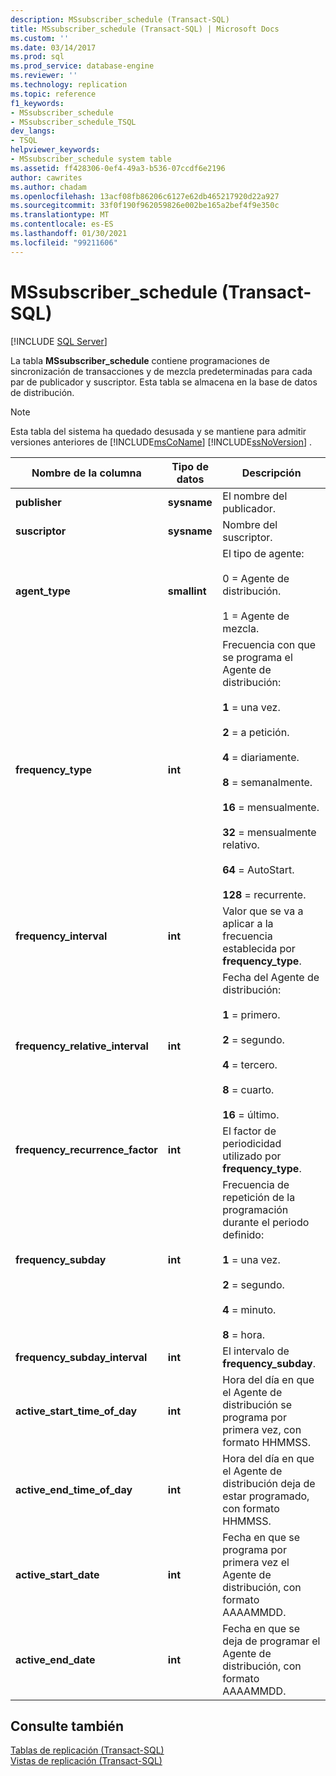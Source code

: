 ```yaml
---
description: MSsubscriber_schedule (Transact-SQL)
title: MSsubscriber_schedule (Transact-SQL) | Microsoft Docs
ms.custom: ''
ms.date: 03/14/2017
ms.prod: sql
ms.prod_service: database-engine
ms.reviewer: ''
ms.technology: replication
ms.topic: reference
f1_keywords:
- MSsubscriber_schedule
- MSsubscriber_schedule_TSQL
dev_langs:
- TSQL
helpviewer_keywords:
- MSsubscriber_schedule system table
ms.assetid: ff428306-0ef4-49a3-b536-07ccdf6e2196
author: cawrites
ms.author: chadam
ms.openlocfilehash: 13acf08fb86206c6127e62db465217920d22a927
ms.sourcegitcommit: 33f0f190f962059826e002be165a2bef4f9e350c
ms.translationtype: MT
ms.contentlocale: es-ES
ms.lasthandoff: 01/30/2021
ms.locfileid: "99211606"
---
```

# <a name="mssubscriber_schedule-transact-sql"></a>MSsubscriber_schedule (Transact-SQL)
[!INCLUDE [SQL Server](../../includes/applies-to-version/sqlserver.md)]

  La tabla **MSsubscriber_schedule** contiene programaciones de sincronización de transacciones y de mezcla predeterminadas para cada par de publicador y suscriptor. Esta tabla se almacena en la base de datos de distribución.  
  
> [!NOTE]
>  Esta tabla del sistema ha quedado desusada y se mantiene para admitir versiones anteriores de [!INCLUDE[msCoName](../../includes/msconame-md.md)] [!INCLUDE[ssNoVersion](../../includes/ssnoversion-md.md)] .  
  
|Nombre de la columna|Tipo de datos|Descripción|  
|-----------------|---------------|-----------------|  
|**publisher**|**sysname**|El nombre del publicador.|  
|**suscriptor**|**sysname**|Nombre del suscriptor.|  
|**agent_type**|**smallint**|El tipo de agente:<br /><br /> 0 = Agente de distribución.<br /><br /> 1 = Agente de mezcla.|  
|**frequency_type**|**int**|Frecuencia con que se programa el Agente de distribución:<br /><br /> **1** = una vez.<br /><br /> **2** = a petición.<br /><br /> **4** = diariamente.<br /><br /> **8** = semanalmente.<br /><br /> **16** = mensualmente.<br /><br /> **32** = mensualmente relativo.<br /><br /> **64** = AutoStart.<br /><br /> **128** = recurrente.|  
|**frequency_interval**|**int**|Valor que se va a aplicar a la frecuencia establecida por **frequency_type**.|  
|**frequency_relative_interval**|**int**|Fecha del Agente de distribución:<br /><br /> **1** = primero.<br /><br /> **2** = segundo.<br /><br /> **4** = tercero.<br /><br /> **8** = cuarto.<br /><br /> **16** = último.|  
|**frequency_recurrence_factor**|**int**|El factor de periodicidad utilizado por **frequency_type**.|  
|**frequency_subday**|**int**|Frecuencia de repetición de la programación durante el periodo definido:<br /><br /> **1** = una vez.<br /><br /> **2** = segundo.<br /><br /> **4** = minuto.<br /><br /> **8** = hora.|  
|**frequency_subday_interval**|**int**|El intervalo de **frequency_subday**.|  
|**active_start_time_of_day**|**int**|Hora del día en que el Agente de distribución se programa por primera vez, con formato HHMMSS.|  
|**active_end_time_of_day**|**int**|Hora del día en que el Agente de distribución deja de estar programado, con formato HHMMSS.|  
|**active_start_date**|**int**|Fecha en que se programa por primera vez el Agente de distribución, con formato AAAAMMDD.|  
|**active_end_date**|**int**|Fecha en que se deja de programar el Agente de distribución, con formato AAAAMMDD.|  
  
## <a name="see-also"></a>Consulte también  
 [Tablas de replicación &#40;Transact-SQL&#41;](../../relational-databases/system-tables/replication-tables-transact-sql.md)   
 [Vistas de replicación &#40;Transact-SQL&#41;](../../relational-databases/system-views/replication-views-transact-sql.md)  
  
  
